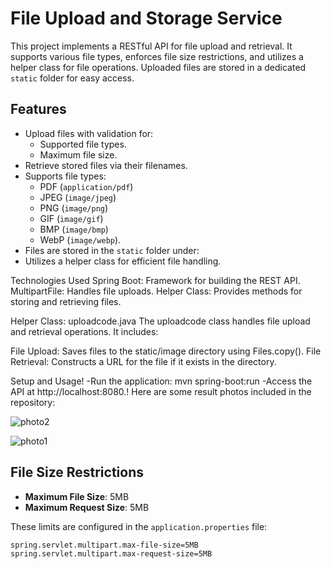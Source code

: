 # File Upload and Storage Service

This project implements a RESTful API for file upload and retrieval. It supports various file types, enforces file size restrictions, and utilizes a helper class for file operations. Uploaded files are stored in a dedicated `static` folder for easy access.

## Features

- Upload files with validation for:
  - Supported file types.
  - Maximum file size.
- Retrieve stored files via their filenames.
- Supports file types:
  - PDF (`application/pdf`)
  - JPEG (`image/jpeg`)
  - PNG (`image/png`)
  - GIF (`image/gif`)
  - BMP (`image/bmp`)
  - WebP (`image/webp`).
- Files are stored in the `static` folder under:
- Utilizes a helper class for efficient file handling.

Technologies Used
Spring Boot: Framework for building the REST API.
MultipartFile: Handles file uploads.
Helper Class: Provides methods for storing and retrieving files.



Helper Class: uploadcode.java
The uploadcode class handles file upload and retrieval operations. It includes:

File Upload: Saves files to the static/image directory using Files.copy().
File Retrieval: Constructs a URL for the file if it exists in the directory.

Setup and Usage!
-Run the application:
mvn spring-boot:run
-Access the API at http://localhost:8080.!
Here are some result photos included in the repository:

![photo2](https://github.com/user-attachments/assets/177fbb76-33f4-47e8-bd10-86f48aecf785)

![photo1](https://github.com/user-attachments/assets/88ea5529-fedc-4e54-b1fc-6b6447e34597)




## File Size Restrictions

- **Maximum File Size**: 5MB
- **Maximum Request Size**: 5MB

These limits are configured in the `application.properties` file:
```properties
spring.servlet.multipart.max-file-size=5MB
spring.servlet.multipart.max-request-size=5MB

